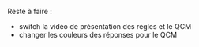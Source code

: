 Reste à faire :

- switch la vidéo de présentation des règles et le QCM
- changer les couleurs des réponses pour le QCM
